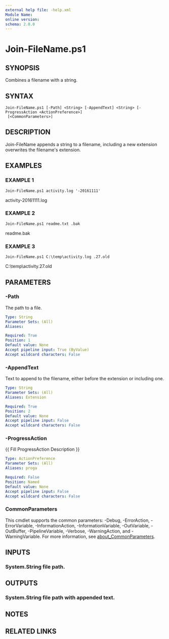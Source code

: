 ```yaml
---
external help file: -help.xml
Module Name:
online version:
schema: 2.0.0
---
```


# Join-FileName.ps1

## SYNOPSIS
Combines a filename with a string.

## SYNTAX

```
Join-FileName.ps1 [-Path] <String> [-AppendText] <String> [-ProgressAction <ActionPreference>]
 [<CommonParameters>]
```

## DESCRIPTION
Join-FileName appends a string to a filename, including a new extension 
overwrites the filename's extension.

## EXAMPLES

### EXAMPLE 1
```
Join-FileName.ps1 activity.log '-20161111'
```

activity-20161111.log

### EXAMPLE 2
```
Join-FileName.ps1 readme.txt .bak
```

readme.bak

### EXAMPLE 3
```
Join-FileName.ps1 C:\temp\activity.log .27.old
```

C:\temp\activity.27.old

## PARAMETERS

### -Path
The path to a file.

```yaml
Type: String
Parameter Sets: (All)
Aliases:

Required: True
Position: 1
Default value: None
Accept pipeline input: True (ByValue)
Accept wildcard characters: False
```

### -AppendText
Text to append to the filename, either before the extension or including one.

```yaml
Type: String
Parameter Sets: (All)
Aliases: Extension

Required: True
Position: 2
Default value: None
Accept pipeline input: False
Accept wildcard characters: False
```

### -ProgressAction
{{ Fill ProgressAction Description }}

```yaml
Type: ActionPreference
Parameter Sets: (All)
Aliases: proga

Required: False
Position: Named
Default value: None
Accept pipeline input: False
Accept wildcard characters: False
```

### CommonParameters
This cmdlet supports the common parameters: -Debug, -ErrorAction, -ErrorVariable, -InformationAction, -InformationVariable, -OutVariable, -OutBuffer, -PipelineVariable, -Verbose, -WarningAction, and -WarningVariable. For more information, see [about_CommonParameters](http://go.microsoft.com/fwlink/?LinkID=113216).

## INPUTS

### System.String file path.
## OUTPUTS

### System.String file path with appended text.
## NOTES

## RELATED LINKS
